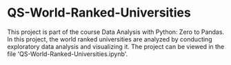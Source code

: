 # QS-World-Ranked-Universities

This project is part of the course Data Analysis with Python: Zero to Pandas. In this project, the world ranked universities are analyzed by conducting exploratory data analysis and visualizing it. The project can be viewed in the file 'QS-World-Ranked-Universities.ipynb'.
